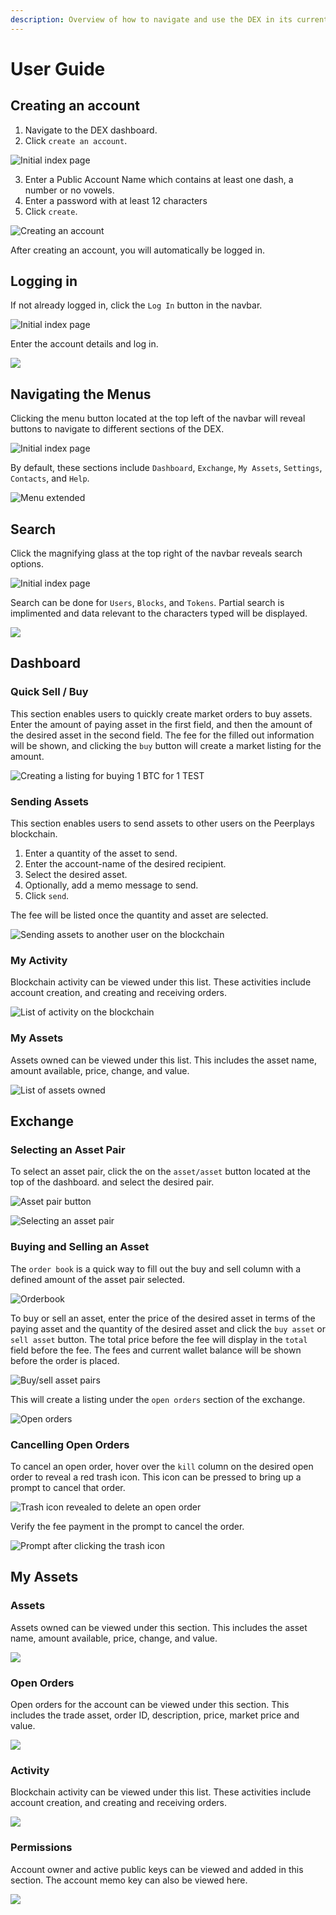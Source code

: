 ```yaml
---
description: Overview of how to navigate and use the DEX in its current state.
---
```


# User Guide

## Creating an account

1. Navigate to the DEX dashboard.
2. Click  `create an account`.

![Initial index page](../../.gitbook/assets/image%20%2843%29.png)

3. Enter a Public Account Name which contains at least one dash, a number or no vowels.  
4. Enter a password with at least 12 characters  
5. Click `create`.

![Creating an account](../../.gitbook/assets/image%20%2845%29.png)

After creating an account, you will automatically be logged in.

## Logging in

If not already logged in, click the `Log In` button in the navbar. 

![Initial index page](../../.gitbook/assets/image%20%2859%29.png)

Enter the account details and log in.

![](../../.gitbook/assets/image%20%2837%29.png)

## Navigating the Menus

Clicking the menu button located at the top left of the navbar will reveal buttons to navigate to different sections of the DEX.

![Initial index page](../../.gitbook/assets/image%20%2858%29.png)

By default, these sections include `Dashboard`, `Exchange`, `My Assets`, `Settings`, `Contacts`,  and `Help`.

![Menu extended](../../.gitbook/assets/image%20%2856%29.png)

## Search

Click the magnifying glass at the top right of the navbar reveals search options. 

![Initial index page](../../.gitbook/assets/image%20%2855%29.png)

Search can be done for `Users`, `Blocks`, and `Tokens`. Partial search is implimented and data relevant to the characters typed will be displayed. 

![](../../.gitbook/assets/image%20%2854%29.png)

## Dashboard

### Quick Sell / Buy

This section enables users to quickly create market orders to buy assets. Enter the amount of paying asset in the first field, and then the amount of the desired asset in the second field. The fee for the filled out information will be shown, and clicking the `buy` button will create a market listing for the amount. 

![Creating a listing for buying 1 BTC for 1 TEST](../../.gitbook/assets/image%20%2844%29.png)

### Sending Assets

This section enables users to send assets to other users on the Peerplays blockchain. 

1. Enter a quantity of the asset to send.
2. Enter the account-name of the desired recipient.
3. Select the desired asset.
4. Optionally, add a memo message to send.
5. Click `send`.

The fee will be listed once the quantity and asset are selected. 

![Sending assets to another user on the blockchain](../../.gitbook/assets/image%20%2842%29.png)

### My Activity

Blockchain activity can be viewed under this list. These activities include account creation, and creating and receiving orders.

![List of activity on the blockchain](../../.gitbook/assets/image%20%2840%29.png)

### My Assets

Assets owned can be viewed under this list. This includes the asset name, amount available, price, change, and value.

![List of assets owned](../../.gitbook/assets/image%20%2834%29.png)

## Exchange

### Selecting an Asset Pair

To select an asset pair, click the on the `asset/asset` button located at the top of the dashboard. and select the desired pair.

![Asset pair button](../../.gitbook/assets/image%20%2832%29.png)

![Selecting an asset pair](../../.gitbook/assets/image%20%2848%29.png)

### Buying and Selling an Asset

The `order book` is a quick way to fill out the buy and sell column with a defined amount of the asset pair selected. 

![Orderbook](../../.gitbook/assets/image%20%2847%29.png)

To buy or sell an asset, enter the price of the desired asset in terms of the paying asset and the quantity of the desired asset and click the `buy asset` or `sell asset` button. The total price before the fee will display in the `total` field before the fee. The fees and current wallet balance will be shown before the order is placed. 

![Buy/sell asset pairs](../../.gitbook/assets/image%20%2851%29.png)

This will create a listing under the `open orders` section of the exchange. 

![Open orders](../../.gitbook/assets/image%20%2831%29.png)

### Cancelling Open Orders

To cancel an open order, hover over the `kill` column on the desired open order to reveal a red trash icon. This icon can be pressed to bring up a prompt to cancel that order.

![Trash icon revealed to delete an open order](../../.gitbook/assets/image%20%2830%29.png)

Verify the fee payment in the prompt to cancel the order.

![Prompt after clicking the trash icon](../../.gitbook/assets/image%20%2833%29.png)

## My Assets

### Assets

Assets owned can be viewed under this section. This includes the asset name, amount available, price, change, and value.

![](../../.gitbook/assets/image%20%2841%29.png)

### Open Orders

Open orders for the account can be viewed under this section. This includes the trade asset, order ID, description, price, market price and value.

![](../../.gitbook/assets/image%20%2829%29.png)

### Activity

Blockchain activity can be viewed under this list. These activities include account creation, and creating and receiving orders.

![](../../.gitbook/assets/image%20%2849%29.png)

### Permissions

Account owner and active public keys can be viewed and added in this section. The account memo key can also be viewed here. 

![](../../.gitbook/assets/image%20%2853%29.png)



